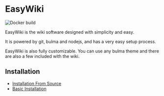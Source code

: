 # EasyWiki
![Docker build](https://github.com/EasyWiki/EasyWiki/workflows/Docker%20build/badge.svg?event=create)

EasyWiki is the wiki software designed with simplicity and easy.

It is powered by git, bulma and nodejs, and has a very easy setup process.

EasyWiki is also fully customizable. You can use any bulma theme and there are also a few included with the wiki.

## Installation
* [Installation From Source](https://github.com/WatcherWhale/EasyWiki/wiki/Installation-from-source)
* [Basic Installation]()
